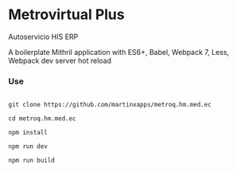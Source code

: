 # Metrovirtual Plus
Autoservicio HIS ERP

A boilerplate Mithril application with ES6+, Babel, Webpack 7, Less, Webpack dev server hot reload

### Use
```shell

git clone https://github.com/martinxapps/metroq.hm.med.ec

cd metroq.hm.med.ec

npm install

npm run dev

npm run build

```